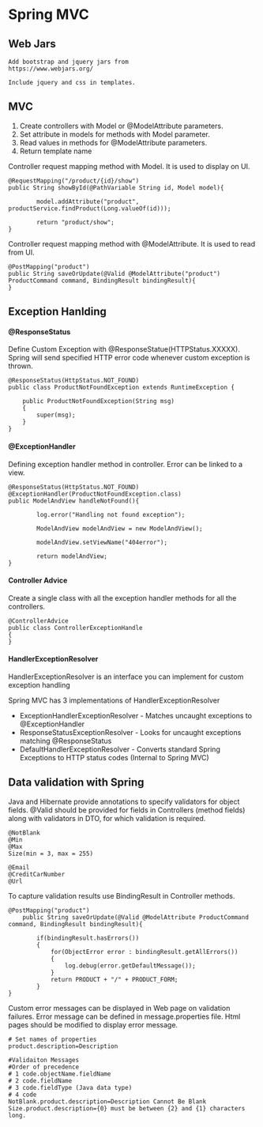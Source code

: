 
# Spring MVC

## Web Jars
```
Add bootstrap and jquery jars from
https://www.webjars.org/

Include jquery and css in templates.
```

## MVC
1. Create controllers with Model or @ModelAttribute parameters.
2. Set attribute in models for methods with Model parameter.
3. Read values in methods for @ModelAttribute parameters.
4. Return template name

Controller request mapping method with Model. It is used to display on UI.
```
@RequestMapping("/product/{id}/show")
public String showById(@PathVariable String id, Model model){

        model.addAttribute("product", productService.findProduct(Long.valueOf(id)));

        return "product/show";
}
```

Controller request mapping method with @ModelAttribute. It is used to read from UI.
```
@PostMapping("product")
public String saveOrUpdate(@Valid @ModelAttribute("product") ProductCommand command, BindingResult bindingResult){
}
```

## Exception Hanlding

#### @ResponseStatus
Define Custom Exception with @ResponseStatue(HTTPStatus.XXXXX).
Spring will send specified HTTP error code whenever custom exception is thrown.

```
@ResponseStatus(HttpStatus.NOT_FOUND)
public class ProductNotFoundException extends RuntimeException {

    public ProductNotFoundException(String msg)
    {
        super(msg);
    }
}
```

#### @ExceptionHandler
Defining exception handler method in controller.
Error can be linked to a view.

```
@ResponseStatus(HttpStatus.NOT_FOUND)
@ExceptionHandler(ProductNotFoundException.class)
public ModelAndView handleNotFound(){

        log.error("Handling not found exception");

        ModelAndView modelAndView = new ModelAndView();

        modelAndView.setViewName("404error");

        return modelAndView;
}
```

#### Controller Advice
Create a single class with all the exception handler methods for all the controllers.

```
@ControllerAdvice
public class ControllerExceptionHandle
{
}
```

#### HandlerExceptionResolver
HandlerExceptionResolver is an interface you can implement for custom exception handling

Spring MVC has 3 implementations of HandlerExceptionResolver
* ExceptionHandlerExceptionResolver - Matches uncaught exceptions to @ExceptionHandler
* ResponseStatusExceptionResolver - Looks for uncaught exceptions matching @ResponseStatus
* DefaultHandlerExceptionResolver - Converts standard Spring Exceptions to HTTP status codes (Internal to Spring MVC)

## Data validation with Spring
Java and Hibernate provide annotations to specify validators for object fields.
@Valid should be provided for fields in Controllers (method fields) along with validators in DTO, for which validation is required.

```
@NotBlank
@Min
@Max
Size(min = 3, max = 255)

@Email
@CreditCarNumber
@Url
```

To capture validation results use BindingResult in Controller methods.
```
@PostMapping("product")
    public String saveOrUpdate(@Valid @ModelAttribute ProductCommand command, BindingResult bindingResult){

        if(bindingResult.hasErrors())
        {
            for(ObjectError error : bindingResult.getAllErrors())
            {
                log.debug(error.getDefaultMessage());
            }
            return PRODUCT + "/" + PRODUCT_FORM;
        }
}
```

Custom error messages can be displayed in Web page on validation failures.
Error message can be defined in message.properties file. Html pages should be modified to display error message.

```
# Set names of properties
product.description=Description

#Validaiton Messages
#Order of precedence
# 1 code.objectName.fieldName
# 2 code.fieldName
# 3 code.fieldType (Java data type)
# 4 code
NotBlank.product.description=Description Cannot Be Blank
Size.product.description={0} must be between {2} and {1} characters long.
```
